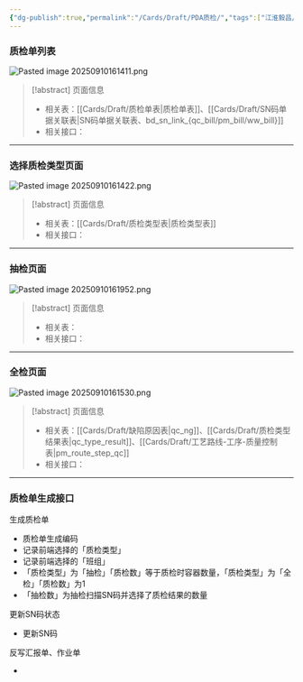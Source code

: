 ```yaml
---
{"dg-publish":true,"permalink":"/Cards/Draft/PDA质检/","tags":["江淮毅昌/蝶创I-MES/MES"]}
---
```




### 质检单列表

![Pasted image 20250910161411.png](/img/user/Extras/Attachments/Pasted%20image%2020250910161411.png)

> [!abstract] 页面信息
> - 相关表：[[Cards/Draft/质检单表\|质检单表]]、[[Cards/Draft/SN码单据关联表\|SN码单据关联表、bd_sn_link\_{qc_bill/pm_bill/ww_bill}]]
> - 相关接口：



---

### 选择质检类型页面

![Pasted image 20250910161422.png](/img/user/Extras/Attachments/Pasted%20image%2020250910161422.png)

> [!abstract] 页面信息
> - 相关表：[[Cards/Draft/质检类型表\|质检类型表]]
> - 相关接口：



---

### 抽检页面

![Pasted image 20250910161952.png](/img/user/Extras/Attachments/Pasted%20image%2020250910161952.png)

> [!abstract] 页面信息
> - 相关表：
> - 相关接口：



---

### 全检页面

![Pasted image 20250910161530.png](/img/user/Extras/Attachments/Pasted%20image%2020250910161530.png)

> [!abstract] 页面信息
> - 相关表：[[Cards/Draft/缺陷原因表\|qc_ng]]、[[Cards/Draft/质检类型结果表\|qc_type_result]]、[[Cards/Draft/工艺路线-工序-质量控制表\|pm_route_step_qc]]
> - 相关接口：



---
### 质检单生成接口

生成质检单

- 质检单生成编码
- 记录前端选择的「质检类型」
- 记录前端选择的「班组」
- 「质检类型」为「抽检」「质检数」等于质检时容器数量，「质检类型」为「全检」「质检数」为1
- 「抽检数」为抽检扫描SN码并选择了质检结果的数量

更新SN码状态

- 更新SN码

反写汇报单、作业单

- 